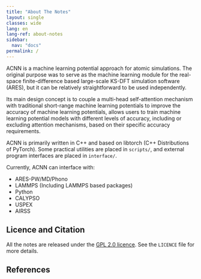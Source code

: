 ```yaml
---
title: "About The Notes"
layout: single
classes: wide
lang: en
lang-ref: about-notes
sidebar:
  nav: "docs"
permalink: /
---
```


ACNN is a machine learning potential approach for atomic simulations. The original purpose was to
serve as the machine learning module for the real-space finite-difference based
large-scale KS-DFT simulation software (ARES), but it can be relatively straightforward to be used
independently. 

Its main design concept is to couple a multi-head self-attention
mechanism with traditional short-range machine learning potentials to improve
the accuracy of machine learning potentials, allows users to train machine
learning potential models with different levels of accuracy, including or excluding
attention mechanisms, based on their specific accuracy requirements.

ACNN is primarily written in C++ and based on libtorch (C++ Distributions of PyTorch). 
Some practical utilities are placed in `scripts/`, 
and external program interfaces are placed in `interface/`.

Currently, ACNN can interface with:
- ARES-PW/MD/Phono
- LAMMPS (Including LAMMPS based packages)
- Python
- CALYPSO
- USPEX
- AIRSS

Licence and Citation
--------------------

All the notes are released under the [GPL 2.0 licence](https://www.gnu.org/licenses/gpl-2.0.html). See the `LICENCE` file for more details. 

References
----------

[//]: # (&#40;1&#41; C.J. Pickard and R.J. Needs, Phys. Rev. Lett., **97**, 045504 &#40;2006&#41; [[Link][1]]  )

[//]: # (&#40;2&#41; C.J. Pickard and R.J. Needs, J. Phys.: Condens. Matter, **23**, 053201 &#40;2011&#41; [[Link][2]]  )

[//]: # (&#40;3&#41; C.J. Pickard and R.J. Needs, Nat. Phys., **3**, 473 &#40;2007&#41; [[Link][3]]  )

[//]: # (&#40;4&#41; C.J. Pickard and R.J. Needs, Nat. Mater., **9**, 624 &#40;2010&#41; [[Link][4]]  )

[//]: # (&#40;5&#41; C.J. Pickard and R.J. Needs, Nat. Mater., **7**, 775 &#40;2008&#41; [[Link][5]]  )

[//]: # (&#40;6&#41; A.J. Morris, C.J. Pickard and R.J. Needs, Phys. Rev. B, **78**, 184102 &#40;2008&#41; [[Link][6]]  )

[//]: # (&#40;7&#41; G. Schusteritsch and C.J. Pickard, Phys. Rev. B, **90**, 035424 &#40;2014&#41; [[Link][7]]  )

[//]: # ()
[//]: # ([1]: https://doi.org/10.1103/PhysRevLett.97.045504)

[//]: # ([2]: https://doi.org/10.1088/0953-8984/23/5/053201)

[//]: # ([3]: https://doi.org/10.1038/nphys625)

[//]: # ([4]: https://doi.org/10.1038/nmat2796)

[//]: # ([5]: https://doi.org/10.1038/nmat2261)

[//]: # ([6]: https://doi.org/10.1103/PhysRevB.78.184102)

[//]: # ([7]: https://doi.org/10.1103/PhysRevB.90.035424)

